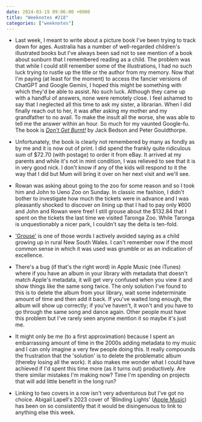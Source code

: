 ```yaml
---
date: 2024-03-19 09:06:00 +0900
title: "Weeknotes #218"
categories: ["weeknotes"]
---
```


- Last week, I meant to write about a picture book I've been trying to track down for ages. Australia has a number of well-regarded children's illustrated books but I've always been sad not to see mention of a book about sunburn that I remembered reading as a child. The problem was that while I could still remember some of the illustrations, I had no such luck trying to rustle up the title or the author from my memory. Now that I'm paying (at least for the moment) to access the fancier versions of ChatGPT and Google Gemini, I hoped this might be something with which they'd be able to assist. No such luck. Although they came up with a handful of answers, none were remotely close. I feel ashamed to say that I neglected all this time to ask my sister, a librarian. When I did finally reach out to her, it was after asking my mother and my grandfather to no avail. To make the insult all the worse, she was able to tell me the answer within an hour. So much for my vaunted Google-fu. The book is [_Don’t Get Burnt!_](https://www.austlit.edu.au/austlit/page/C390572) by Jack Bedson and Peter Gouldthorpe.

- Unfortunately, the book is clearly not remembered by many as fondly as by me and it is now out of print. I did spend the frankly quite ridiculous sum of $72.70 (with postage) to order it from eBay. It arrived at my parents and while it's not in mint condition, I was relieved to see that it is in very good nick. I don't know if any of the kids will respond to it the way that I did but Mum will bring it over on her next visit and we'll see.

- Rowan was asking about going to the zoo for some reason and so I took him and John to Ueno Zoo on Sunday. In classic me fashion, I didn't bother to investigate how much the tickets were in advance and I was pleasantly shocked to discover on lining up that I had to pay only ¥600 and John and Rowan were free! I still grouse about the $132.84 that I spent on the tickets the last time we visited Taronga Zoo. While Taronga is unquestionably a nicer park, I couldn't say the delta is ten-fold.

- ['Grouse'](https://en.wiktionary.org/wiki/grouse) is one of those words I actively avoided saying as a child growing up in rural New South Wales. I can't remember now if the most common sense in which it was used was grumble or as an indication of excellence.

- There's a bug (if that's the right word) in Apple Music (née iTunes) where if you have an album in your library with metadata that doesn't match Apple's metadata, it will get very confused when you view it and show things like the same song twice. The only solution I've found to this is to delete the album from your library, wait some indeterminate amount of time and then add it back. If you've waited long enough, the album will show up correctly; if you've haven't, it won't and you have to go through the same song and dance again. Other people must have this problem but I've rarely seen anyone mention it so maybe it's just me.

- It might only be me (to a first approximation) because I spent an embarrassing amount of time in the 2000s adding metadata to my music and I can only imagine a very few people doing this. It really compounds the frustration that the 'solution' is to delete the problematic album (thereby losing all the work). It also makes me wonder what I could have achieved if I'd spent this time more (as it turns out) productively. Are there similar mistakes I'm making now? Time I'm spending on projects that will add little benefit in the long run?

- Linking to two covers in a row isn't very adventurous but I've got no choice. Abigail Lapell's 2023 cover of 'Blinding Lights' ([Apple Music](https://music.apple.com/us/album/blinding-lights/1663028357?i=1663028385)) has been on so consistently that it would be disingenuous to link to anything else this week.
